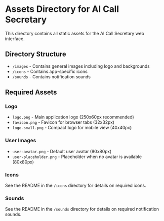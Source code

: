 # Assets Directory for AI Call Secretary

This directory contains all static assets for the AI Call Secretary web interface.

## Directory Structure

- `/images` - Contains general images including logo and backgrounds
- `/icons` - Contains app-specific icons
- `/sounds` - Contains notification sounds

## Required Assets

### Logo
- `logo.png` - Main application logo (250x60px recommended)
- `favicon.png` - Favicon for browser tabs (32x32px)
- `logo-small.png` - Compact logo for mobile view (40x40px)

### User Images
- `user-avatar.png` - Default user avatar (80x80px)
- `user-placeholder.png` - Placeholder when no avatar is available (80x80px)

### Icons
See the README in the `/icons` directory for details on required icons.

### Sounds
See the README in the `/sounds` directory for details on required notification sounds.